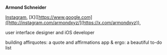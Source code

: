 **Armond Schneider**

[Instagram]([https://www.google.com](http://instagram.com/armondxyz/)), [X]([https://www.google.com]([http://instagram.com/armondxyz/](https://x.com/armondxyz)),

user interface designer and iOS developer 

building affirquotes: a quote and affirmations app & ergo: a beautiful to-do list
